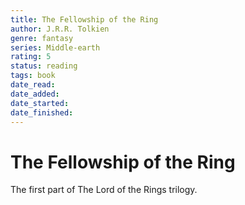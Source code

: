 ```yaml
---
title: The Fellowship of the Ring
author: J.R.R. Tolkien
genre: fantasy
series: Middle-earth
rating: 5
status: reading
tags: book
date_read: 
date_added: 
date_started: 
date_finished: 
---
```


# The Fellowship of the Ring

The first part of The Lord of the Rings trilogy.
